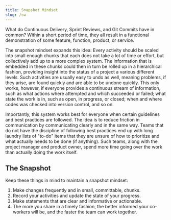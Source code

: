 ```yaml
---
title: Snapshot Mindset
slug: /sw
---
```


What do Continuous Delivery, Sprint Reviews, and Git Commits have in common? Within a short period of time, they all result in a functional demonstration of some feature, function, product, or service.

The snapshot mindset expands this idea: Every activity should be scaled into small enough chunks that each does not take a lot of time or effort, but collectively add up to a more complex system. The information that is embedded in these chunks could then in turn be rolled up in a hierarchical fashion, providing insight into the status of a project a various different levels. Such activities are usually easy to undo as well, meaning problems, if they arise, are found quickly and are able to be undone quickly.
This only works, however, if everyone provides a continuous stream of information, such as what actions where attempted and which succeeded or failed; what state the work is in, such as open, in progress, or closed; when and where codes was checked into version control, and so on.

Importantly, this system works best for everyone when certain guidelines and best practices are followed. The idea is to reduce friction in communication by communicating clearly and in the same way. Teams that do not have the discipline of following best practices end up with long laundry lists of "to-do" items that they are unsure of how to prioritize and what actually needs to be done (if anything). Such teams, along with the project manager and product owner, spend more time going over the work than actually doing the work itself.

## The Snapshot

Keep these things in mind to maintain a snapshot mindset:

1. Make changes frequently and in small, committable, chunks.
1. Record your activities and update the state of your progress.
1. Make statements that are clear and informative or actionable.
1. The more you share in a timely fashion, the better informed your co-workers will be, and the faster the team can work together.
